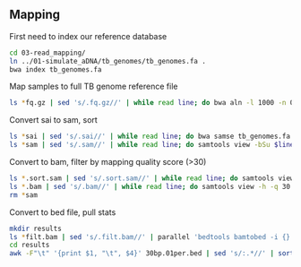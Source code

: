 ## Mapping

First need to index our reference database

```bash
cd 03-read_mapping/
ln ../01-simulate_aDNA/tb_genomes/tb_genomes.fa .
bwa index tb_genomes.fa
```

Map samples to full TB genome reference file

```bash
ls *fq.gz | sed 's/.fq.gz//' | while read line; do bwa aln -l 1000 -n 0.1 -t 8 tb_genomes.fa ../02-mock_community_generation/spiked_in/$line.fq.gz > $line.sai ; done
```

Convert sai to sam, sort

```bash
ls *sai | sed 's/.sai//' | while read line; do bwa samse tb_genomes.fa $line.sai $line.fq.gz > $line.sam; done
ls *sam | sed 's/.sam//' | while read line; do samtools view -bSu $line.sam | samtools sort - > $line.sort.sam; done
```

Convert to bam, filter by mapping quality score (>30)

```bash
ls *.sort.sam | sed 's/.sort.sam//' | while read line; do samtools view -bS $line.sort.sam > $line.bam; done
ls *.bam | sed 's/.bam//' | while read line; do samtools view -h -q 30 $line.bam > $line.filt.bam; done
rm *sam
```

Convert to bed file, pull stats

```bash
mkdir results
ls *filt.bam | sed 's/.filt.bam//' | parallel 'bedtools bamtobed -i {}.filt.bam > results/{}.bed'
cd results
awk -F"\t" '{print $1, "\t", $4}' 30bp.01per.bed | sed 's/:.*//' | sort | uniq -c | sed 's/^[ \t]*//g' | sed 's/ /\t/g' # do for each file
```
